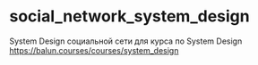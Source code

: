 # social_network_system_design

System Design социальной сети для курса по System Design
https://balun.courses/courses/system_design